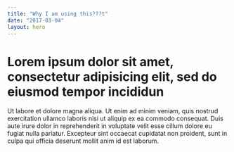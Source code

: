 ```yaml
---
title: "Why I am using this???t"
date: "2017-03-04"
layout: hero
---
```


# Lorem ipsum dolor sit amet, consectetur adipisicing elit, sed do eiusmod tempor incididun

Ut labore et dolore magna aliqua. Ut enim ad minim veniam, quis nostrud exercitation ullamco laboris nisi ut aliquip ex ea commodo consequat. Duis aute irure dolor in reprehenderit in voluptate velit esse cillum dolore eu fugiat nulla pariatur. Excepteur sint occaecat cupidatat non proident, sunt in culpa qui officia deserunt mollit anim id est laborum.
